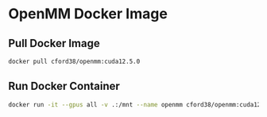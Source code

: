 # OpenMM Docker Image

## Pull Docker Image

```bash
docker pull cford38/openmm:cuda12.5.0
```

## Run Docker Container

```bash
docker run -it --gpus all -v .:/mnt --name openmm cford38/openmm:cuda12.5.0
```